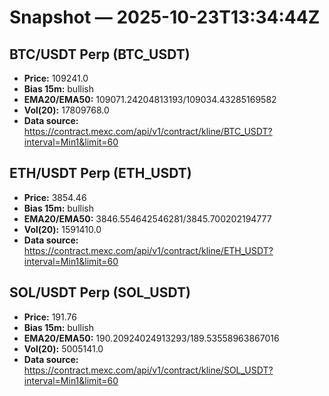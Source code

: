 # Snapshot — 2025-10-23T13:34:44Z

## BTC/USDT Perp (BTC_USDT)
- **Price:** 109241.0
- **Bias 15m:** bullish
- **EMA20/EMA50:** 109071.24204813193/109034.43285169582
- **Vol(20):** 17809768.0
- **Data source:** https://contract.mexc.com/api/v1/contract/kline/BTC_USDT?interval=Min1&limit=60

## ETH/USDT Perp (ETH_USDT)
- **Price:** 3854.46
- **Bias 15m:** bullish
- **EMA20/EMA50:** 3846.554642546281/3845.700202194777
- **Vol(20):** 1591410.0
- **Data source:** https://contract.mexc.com/api/v1/contract/kline/ETH_USDT?interval=Min1&limit=60

## SOL/USDT Perp (SOL_USDT)
- **Price:** 191.76
- **Bias 15m:** bullish
- **EMA20/EMA50:** 190.20924024913293/189.53558963867016
- **Vol(20):** 5005141.0
- **Data source:** https://contract.mexc.com/api/v1/contract/kline/SOL_USDT?interval=Min1&limit=60

